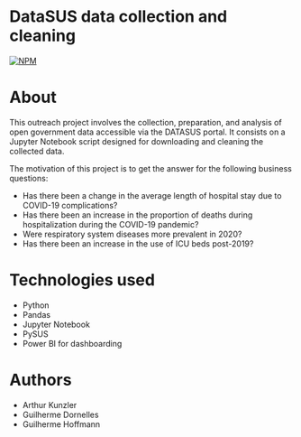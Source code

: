 # DataSUS data collection and cleaning
[![NPM](https://img.shields.io/npm/l/react)](https://github.com/hoffmann-g/spring-boot-shop/blob/main/LICENSE)

# About

This outreach project involves the collection, preparation, and analysis of open government data accessible via the DATASUS portal. It consists on a Jupyter Notebook script designed for downloading and cleaning the collected data.

The motivation of this project is to get the answer for the following business questions:

- Has there been a change in the average length of hospital stay due to COVID-19 complications?
- Has there been an increase in the proportion of deaths during hospitalization during the COVID-19 pandemic?
- Were respiratory system diseases more prevalent in 2020?
- Has there been an increase in the use of ICU beds post-2019?

# Technologies used
- Python
- Pandas
- Jupyter Notebook
- PySUS
- Power BI for dashboarding

# Authors

- Arthur Kunzler
- Guilherme Dornelles
- Guilherme Hoffmann
